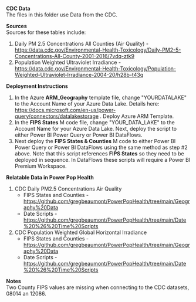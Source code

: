 <b>CDC Data</b><br>
The files in this folder use Data from the CDC. <br>

<b>Sources</b><br>
Sources for these tables include: 
1. Daily PM 2.5 Concentrations All Counties (Air Quality) - https://data.cdc.gov/Environmental-Health-Toxicology/Daily-PM2-5-Concentrations-All-County-2001-2016/7vdq-ztk9
2. Population Weighted Ultraviolet Irradiance - https://data.cdc.gov/Environmental-Health-Toxicology/Population-Weighted-Ultraviolet-Irradiance-2004-20/h28b-t43q 

<b>Deployment Instructions</b>
1. In the Azure <b>ARM_Geography</b> template file, change "YOURDATALAKE" to the Account Name of your Azure Data Lake. Details here: https://docs.microsoft.com/en-us/power-query/connectors/datalakestorage . Deploy Azure ARM Template.
2. In the <b>FIPS States</b> M code file, change "YOUR_DATA_LAKE" to the Account Name for your Azure Data Lake. Next, deploy the script to either Power BI Power Query or Power BI DataFlows.
3. Next deploy the <b>FIPS States & Counties</b> M code to either Power BI Power Query or Power BI DataFlows using the same method as step #2 above. Note that this script references <b>FIPS States</b> so they need to be deployed in sequence. In DataFlows these scripts will require a Power BI Premium Workspace.

<b>Relatable Data in Power Pop Health</b>
1. CDC Daily PM2.5 Concentrations Air Quality
   - FIPS States and Counties - https://github.com/gregbeaumont/PowerPopHealth/tree/main/Geography%20Data
   - Date Scripts - https://github.com/gregbeaumont/PowerPopHealth/tree/main/Date%20%26%20Time%20Scripts
2. CDC Population Weighted Global Horizontal Irradiance
   - FIPS States and Counties - https://github.com/gregbeaumont/PowerPopHealth/tree/main/Geography%20Data
   - Date Scripts - https://github.com/gregbeaumont/PowerPopHealth/tree/main/Date%20%26%20Time%20Scripts 

<b>Notes</b><br>
  Two County FIPS values are missing when connecting to the CDC datasets, 08014 an 12086. 
